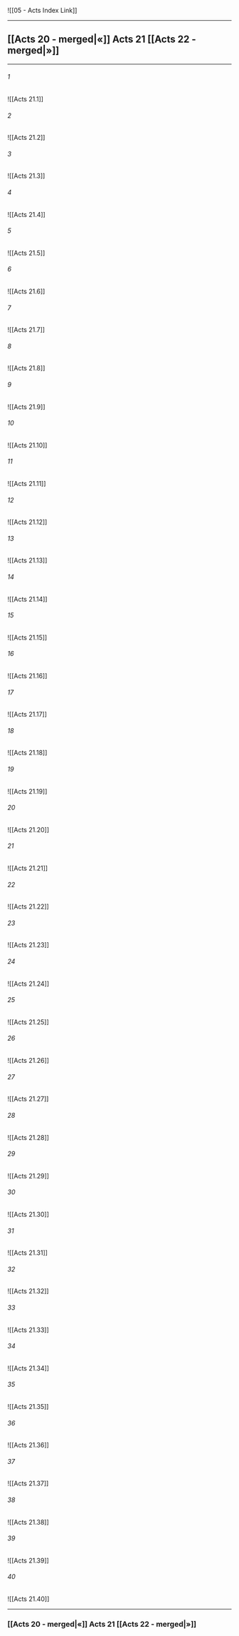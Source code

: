![[05 - Acts Index Link]]

---
##  [[Acts 20 - merged|«]] Acts 21 [[Acts 22 - merged|»]]

---

###### 1
![[Acts 21.1]] 

###### 2
![[Acts 21.2]] 

###### 3
![[Acts 21.3]] 

###### 4
![[Acts 21.4]]

###### 5 
![[Acts 21.5]] 

###### 6
![[Acts 21.6]] 

###### 7
![[Acts 21.7]] 

###### 8
![[Acts 21.8]] 

###### 9
![[Acts 21.9]] 

###### 10
![[Acts 21.10]] 

###### 11
![[Acts 21.11]] 

###### 12
![[Acts 21.12]]

###### 13
![[Acts 21.13]] 

###### 14
![[Acts 21.14]] 

###### 15
![[Acts 21.15]]

###### 16
![[Acts 21.16]] 

###### 17
![[Acts 21.17]]

###### 18
![[Acts 21.18]] 

###### 19
![[Acts 21.19]] 

###### 20
![[Acts 21.20]]

###### 21
![[Acts 21.21]] 

###### 22
![[Acts 21.22]] 

###### 23
![[Acts 21.23]]

###### 24
![[Acts 21.24]] 

###### 25
![[Acts 21.25]]

###### 26
![[Acts 21.26]] 

###### 27
![[Acts 21.27]] 

###### 28
![[Acts 21.28]]

###### 29
![[Acts 21.29]] 

###### 30
![[Acts 21.30]] 

###### 31
![[Acts 21.31]] 

###### 32
![[Acts 21.32]] 

###### 33
![[Acts 21.33]]

###### 34
![[Acts 21.34]] 

###### 35
![[Acts 21.35]]

###### 36
![[Acts 21.36]] 

###### 37
![[Acts 21.37]] 

###### 38
![[Acts 21.38]]

###### 39
![[Acts 21.39]] 

###### 40
![[Acts 21.40]] 


---
###  [[Acts 20 - merged|«]] Acts 21 [[Acts 22 - merged|»]]